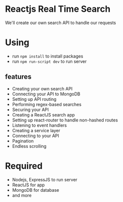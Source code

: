 # Reactjs Real Time Search
We'll create our own search API to handle our requests

# Using
- run `npm install` to install packages
- run `npm run-script dev` to run server

## features

- Creating your own search API
- Connecting your API to MongoDB
- Setting up API routing
- Performing regex-based searches
- Securing your API
- Creating a ReactJS search app
- Setting up react-router to handle non-hashed routes
- Listening to event handlers
- Creating a service layer
- Connecting to your API
- Pagination
- Endless scrolling

# Required 
- Nodejs, ExpressJS to run server
- ReactJS for app
- MongoDB for database
- and more